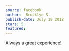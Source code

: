 ```yaml
---
source: facebook
author: -Brooklyn S.
publish-date: July 19 2018
stars: 5
featured: 
---
```

Always a great experience!
